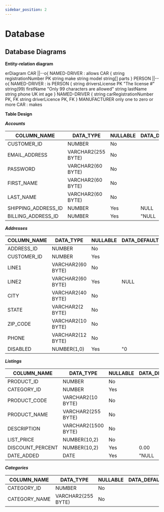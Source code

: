 ```yaml
---
sidebar_position: 2
---
```

# Database 

## Database Diagrams

**Entity-relation diagram**

erDiagram
    CAR ||--o{ NAMED-DRIVER : allows
    CAR {
        string registrationNumber PK
        string make
        string model
        string[] parts
    }
    PERSON ||--o{ NAMED-DRIVER : is
    PERSON {
        string driversLicense PK "The license #"
        string(99) firstName "Only 99 characters are allowed"
        string lastName
        string phone UK
        int age
    }
    NAMED-DRIVER {
        string carRegistrationNumber PK, FK
        string driverLicence PK, FK
    }
    MANUFACTURER only one to zero or more CAR : makes


**Table Design**

***Accounts***

| COLUMN_NAME         | DATA_TYPE          | NULLABLE | DATA_DEFAULT | COLUMN_ID | COMMENTS |
|---------------------|--------------------|----------|--------------|-----------|----------|
| CUSTOMER_ID         | NUMBER             | No       |              | 1         |          |
| EMAIL_ADDRESS       | VARCHAR2(255 BYTE) | No       |              | 2         |          |
| PASSWORD            | VARCHAR2(60 BYTE)  | No       |              | 3         |          |
| FIRST_NAME          | VARCHAR2(60 BYTE)  | No       |              | 4         |          |
| LAST_NAME           | VARCHAR2(60 BYTE)  | No       |              | 5         |          |
| SHIPPING_ADDRESS_ID | NUMBER             | Yes      | NULL         | 6         |          |
| BILLING_ADDRESS_ID  | NUMBER             | Yes      | "NULL        |           |          |


***Addresses***

| COLUMN_NAME | DATA_TYPE         | NULLABLE | DATA_DEFAULT | COLUMN_ID | COMMENTS |
|-------------|-------------------|----------|--------------|-----------|----------|
| ADDRESS_ID  | NUMBER            | No       |              | 1         |          |
| CUSTOMER_ID | NUMBER            | Yes      |              | 2         |          |
| LINE1       | VARCHAR2(60 BYTE) | No       |              | 3         |          |
| LINE2       | VARCHAR2(60 BYTE) | Yes      | NULL         | 4         |          |
| CITY        | VARCHAR2(40 BYTE) | No       |              | 5         |          |
| STATE       | VARCHAR2(2 BYTE)  | No       |              | 6         |          |
| ZIP_CODE    | VARCHAR2(10 BYTE) | No       |              | 7         |          |
| PHONE       | VARCHAR2(12 BYTE) | No       |              | 8         |          |
| DISABLED    | NUMBER(1,0)       | Yes      | "0           |           |          |

***Listings***

| COLUMN_NAME      | DATA_TYPE           | NULLABLE | DATA_DEFAULT | COLUMN_ID | COMMENTS |
|------------------|---------------------|----------|--------------|-----------|----------|
| PRODUCT_ID       | NUMBER              | No       |              | 1         |          |
| CATEGORY_ID      | NUMBER              | Yes      |              | 2         |          |
| PRODUCT_CODE     | VARCHAR2(10 BYTE)   | No       |              | 3         |          |
| PRODUCT_NAME     | VARCHAR2(255 BYTE)  | No       |              | 4         |          |
| DESCRIPTION      | VARCHAR2(1500 BYTE) | No       |              | 5         |          |
| LIST_PRICE       | NUMBER(10,2)        | No       |              | 6         |          |
| DISCOUNT_PERCENT | NUMBER(10,2)        | Yes      | 0.00         | 7         |          |
| DATE_ADDED       | DATE                | Yes      | "NULL        |           |          |

***Categories***

| COLUMN_NAME   | DATA_TYPE          | NULLABLE | DATA_DEFAULT | COLUMN_ID | COMMENTS |
|---------------|--------------------|----------|--------------|-----------|----------|
| CATEGORY_ID   | NUMBER             | No       |              | 1         |          |
| CATEGORY_NAME | VARCHAR2(255 BYTE) | No       |              | 2         |          |


